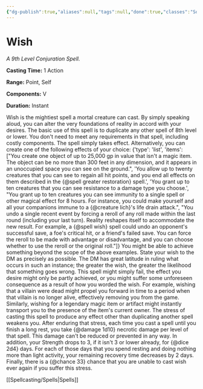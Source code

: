 ```yaml
---
{"dg-publish":true,"aliases":null,"tags":null,"done":true,"classes":"Sorcerer, Wizard,","spellLevel":9,"school":"Conjuration","source":"PHB","permalink":"/spells/wish/","dgHomeLink":false,"dgPassFrontmatter":true}
---
```


# Wish
*A 9th Level Conjuration Spell.*

**Casting Time:** 1 Action

**Range:** Point, Self

**Components:** V 

**Duration:** Instant

Wish is the mightiest spell a mortal creature can cast. By simply speaking aloud, you can alter the very foundations of reality in accord with your desires.
The basic use of this spell is to duplicate any other spell of 8th level or lower. You don't need to meet any requirements in that spell, including costly components. The spell simply takes effect. Alternatively, you can create one of the following effects of your choice:
{'type': 'list', 'items': ["You create one object of up to 25,000 gp in value that isn't a magic item. The object can be no more than 300 feet in any dimension, and it appears in an unoccupied space you can see on the ground.", 'You allow up to twenty creatures that you can see to regain all hit points, and you end all effects on them described in the {@spell greater restoration} spell.', 'You grant up to ten creatures that you can see resistance to a damage type you choose.', "You grant up to ten creatures you can see immunity to a single spell or other magical effect for 8 hours. For instance, you could make yourself and all your companions immune to a {@creature lich}'s life drain attack.", "You undo a single recent event by forcing a reroll of any roll made within the last round (including your last turn). Reality reshapes itself to accommodate the new result. For example, a {@spell wish} spell could undo an opponent's successful save, a foe's critical hit, or a friend's failed save. You can force the reroll to be made with advantage or disadvantage, and you can choose whether to use the reroll or the original roll."]}
You might be able to achieve something beyond the scope of the above examples. State your wish to the DM as precisely as possible. The DM has great latitude in ruling what occurs in such an instance; the greater the wish, the greater the likelihood that something goes wrong. This spell might simply fail, the effect you desire might only be partly achieved, or you might suffer some unforeseen consequence as a result of how you worded the wish. For example, wishing that a villain were dead might propel you forward in time to a period when that villain is no longer alive, effectively removing you from the game. Similarly, wishing for a legendary magic item or artifact might instantly transport you to the presence of the item's current owner.
The stress of casting this spell to produce any effect other than duplicating another spell weakens you. After enduring that stress, each time you cast a spell until you finish a long rest, you take {@damage 1d10} necrotic damage per level of that spell. This damage can't be reduced or prevented in any way. In addition, your Strength drops to 3, if it isn't 3 or lower already, for {@dice 2d4} days. For each of those days that you spend resting and doing nothing more than light activity, your remaining recovery time decreases by 2 days. Finally, there is a {@chance 33} chance that you are unable to cast wish ever again if you suffer this stress.

[[Spellcasting/Spells|Spells]]